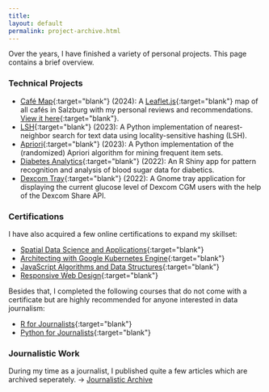 ```yaml
---
title: 
layout: default
permalink: project-archive.html
---
```


Over the years, I have finished a variety of personal projects. This page contains a brief overview. 

### Technical Projects
- [Café Map](https://github.com/hanny-bal/cafe-map){:target="blank"} (2024): A [Leaflet.js](https://leafletjs.com/){:target="blank"} map of all cafés in Salzburg with my personal reviews and recommendations. [View it here]({{site.baseurl}}/download/cafe-map/index.html){:target="blank"}.
- [LSH](https://github.com/hanny-bal/LSH){:target="blank"} (2023): A Python implementation of nearest-neighbor search for text data using locality-sensitive hashing (LSH).
- [Apriori](https://github.com/hanny-bal/apriori){:target="blank"} (2023): A Python implementation of the (randomized) Apriori algorithm for mining frequent item sets.
- [Diabetes Analytics](https://github.com/hanny-bal/diabetes-analytics){:target="blank"} (2022): An R Shiny app for pattern recognition and analysis of blood sugar data for diabetics.
- [Dexcom Tray](https://github.com/hanny-bal/dexcom-tray){:target="blank"} (2022):  A Gnome tray application for displaying the current glucose level of Dexcom CGM users with the help of the Dexcom Share API.

### Certifications
I have also acquired a few online certifications to expand my skillset:
- [Spatial Data Science and Applications](https://coursera.org/share/95b9691ca24c1375d7815b98db7848f6){:target="blank"}
- [Architecting with Google Kubernetes Engine](https://coursera.org/share/c0866927fe5d4a8615cdebaf612309c2){:target="blank"}
- [JavaScript Algorithms and Data Structures](https://www.freecodecamp.org/certification/david_hn/javascript-algorithms-and-data-structures){:target="blank"} 
- [Responsive Web Design](https://www.freecodecamp.org/certification/david_hn/responsive-web-design){:target="blank"} 

Besides that, I completed the following courses that do not come with a certificate but are highly recommended for anyone interested in data journalism:
- [R for Journalists](https://learn.r-journalism.com/en/){:target="blank"}
- [Python for Journalists](https://datajournalism.com/watch/python-for-journalists){:target="blank"}

### Journalistic Work
During my time as a journalist, I published quite a few articles which are archived seperately. -> [Journalistic Archive]({{site.baseurl}}/journalistic-archive.html)